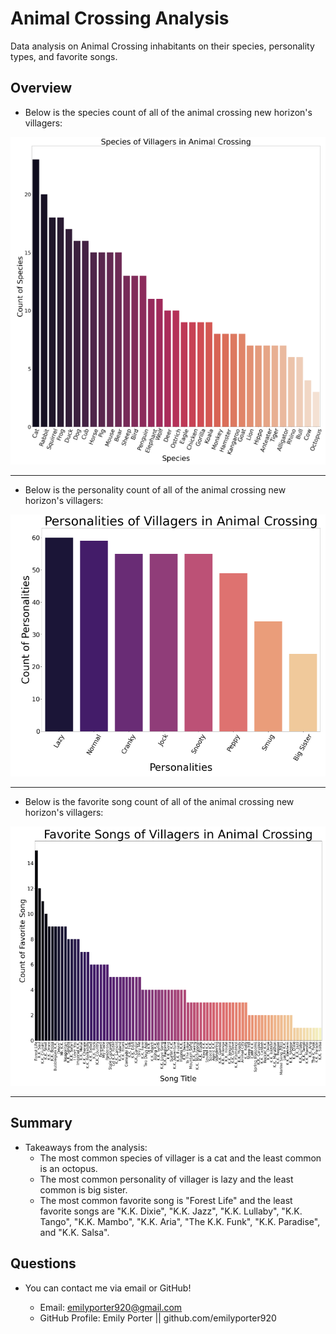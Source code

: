 # Animal Crossing Analysis
Data analysis on Animal Crossing inhabitants on their species, personality types, and favorite songs.

## Overview
* Below is the species count of all of the animal crossing new horizon's villagers:
<p align="center">
    <img
         src=Resources/species_count.png
         >
    </p>

-----
* Below is the personality count of all of the animal crossing new horizon's villagers:
<p align="center">
    <img
         src=Resources/personality_count.png
         >
    </p>

-----
* Below is the favorite song count of all of the animal crossing new horizon's villagers:
<p align="center">
    <img
         src=Resources/favorite_songs.png
         >
    </p>
    
-----
## Summary
* Takeaways from the analysis:
     - The most common species of villager is a cat and the least common is an octopus.
     - The most common personality of villager is lazy and the least common is big sister.
     - The most common favorite song is "Forest Life" and the least favorite songs are "K.K. Dixie", "K.K. Jazz", "K.K. Lullaby", "K.K. Tango", "K.K. Mambo", "K.K. Aria", "The K.K. Funk", "K.K. Paradise", and "K.K. Salsa".

## Questions

* You can contact me via email or GitHub!

    * Email: emilyporter920@gmail.com
    * GitHub Profile: Emily Porter || github.com/emilyporter920 
